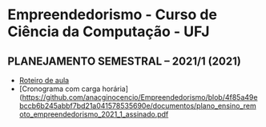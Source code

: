 # Empreendedorismo - Curso de Ciência da Computação - UFJ

## PLANEJAMENTO SEMESTRAL – 2021/1 (2021)

- [Roteiro de aula](documentos/roteiro.md)
- [Cronograma com carga horária](https://github.com/anacginocencio/Empreendedorismo/blob/4f85a49ebccb6b245abbf7bd21a041578535690e/documentos/plano_ensino_remoto_empreendedorismo_2021_1_assinado.pdf
